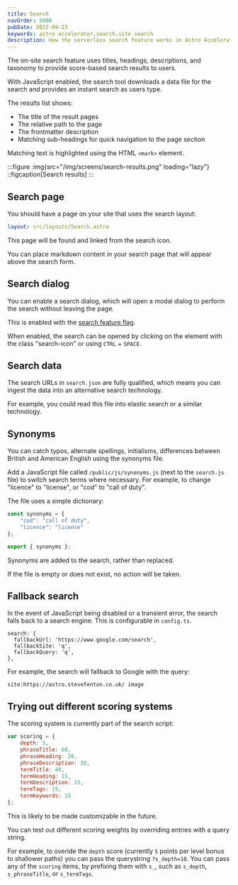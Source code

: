 ```yaml
---
title: Search
navOrder: 5000
pubDate: 2022-09-23
keywords: astro accelerator,search,site search
description: How the serverless search feature works in Astro Accelerator.
---
```


The on-site search feature uses titles, headings, descriptions, and taxonomy to provide score-based search results to users.

With JavaScript enabled, the search tool downloads a data file for the search and provides an instant search as users type.

The results list shows:

- The title of the result pages
- The relative path to the page
- The frontmatter description
- Matching sub-headings for quick navigation to the page section

Matching text is highlighted using the HTML `<mark>` element.

:::figure
:img{src="/img/screens/search-results.png" loading="lazy"}
::figcaption[Search results]
:::

## Search page

You should have a page on your site that uses the search layout:

```yaml
layout: src/layouts/Search.astro
```

This page will be found and linked from the search icon.

You can place markdown content in your search page that will appear above the search form.

## Search dialog

You can enable a search dialog, which will open a modal dialog to perform the search without leaving the page.

This is enabled with the [search feature flag](/features/flags/#search).

When enabled, the search can be opened by clicking on the element with the class "search-icon" or using `CTRL` + `SPACE`.

## Search data

The search URLs in `search.json` are fully qualified, which means you can ingest the data into an alternative search technology.

For example, you could read this file into elastic search or a similar technology.

## Synonyms

You can catch typos, alternate spellings, initialisms, differences between British and American English using the synonyms file.

Add a JavaScript file called `/public/js/synonyms.js` (next to the `search.js` file) to switch search terms where necessary. For example, to change "licence" to "license", or "cod" to "call of duty".

The file uses a simple dictionary:

```javascript
const synonyms = {
    "cod": "call of duty",
    "licence": "license"
};

export { synonyms };
```

Synonyms are added to the search, rather than replaced.

If the file is empty or does not exist, no action will be taken.

## Fallback search

In the event of JavaScript being disabled or a transient error, the search falls back to a search engine. This is configurable in `config.ts`.

```
search: {
  fallbackUrl: 'https://www.google.com/search',
  fallbackSite: 'q',
  fallbackQuery: 'q',
},
```

For example, the search will fallback to Google with the query:

```
site:https://astro.stevefenton.co.uk/ image
```
## Trying out different scoring systems

The scoring system is currently part of the search script:

```javascript
var scoring = {
    depth: 5,
    phraseTitle: 60,
    phraseHeading: 20,
    phraseDescription: 20,
    termTitle: 40,
    termHeading: 15,
    termDescription: 15,
    termTags: 15,
    termKeywords: 15
};
```

This is likely to be made customizable in the future.

You can test out different scoring weights by overriding entries with a query string.

For example, to overide the `depth` score (currently `5` points per level bonus to shallower paths) you can pass the querystring `?s_depth=10`. You can pass any of the `scoring` items, by prefixing them with `s_`, such as `s_depth`, `s_phraseTitle`, or `s_termTags`.